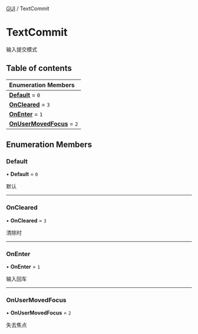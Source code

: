 [GUI](../groups/GUI.GUI.md) / TextCommit

# TextCommit <Badge type="tip" text="Enumeration" /> <Score text="TextCommit" />

输入提交模式

## Table of contents

| Enumeration Members |
| :-----|
| **[Default](UI.TextCommit.md#default)** = ``0`` <br> |
| **[OnCleared](UI.TextCommit.md#oncleared)** = ``3`` <br> |
| **[OnEnter](UI.TextCommit.md#onenter)** = ``1`` <br> |
| **[OnUserMovedFocus](UI.TextCommit.md#onusermovedfocus)** = ``2`` <br> |

## Enumeration Members

### Default <Score text="Default" /> 

• **Default** = ``0``

默认

___

### OnCleared <Score text="OnCleared" /> 

• **OnCleared** = ``3``

清除时

___

### OnEnter <Score text="OnEnter" /> 

• **OnEnter** = ``1``

输入回车

___

### OnUserMovedFocus <Score text="OnUserMovedFocus" /> 

• **OnUserMovedFocus** = ``2``

失去焦点

